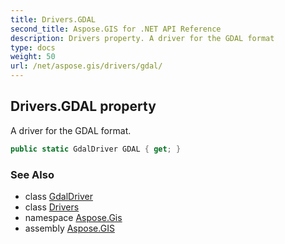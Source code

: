 ```yaml
---
title: Drivers.GDAL
second_title: Aspose.GIS for .NET API Reference
description: Drivers property. A driver for the GDAL format
type: docs
weight: 50
url: /net/aspose.gis/drivers/gdal/
---
```

## Drivers.GDAL property

A driver for the GDAL format.

```csharp
public static GdalDriver GDAL { get; }
```

### See Also

* class [GdalDriver](../../../aspose.gis.formats.gdal/gdaldriver/)
* class [Drivers](../)
* namespace [Aspose.Gis](../../drivers/)
* assembly [Aspose.GIS](../../../)


